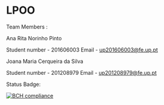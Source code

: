 # LPOO


Team Members :


Ana Rita Norinho Pinto 

Student number - 201606003
Email - up201606003@fe.up.pt 

Joana Maria Cerqueira da Silva

Student number - 201208979 
Email - up201208979@fe.up.pt



Status Badge:


[![BCH compliance](https://bettercodehub.com/edge/badge/jmcsilva98/LPOO?branch=master&token=0bd94e82dbfbc0002c6eafda38851e8ce7c35c0a)](https://bettercodehub.com/)
